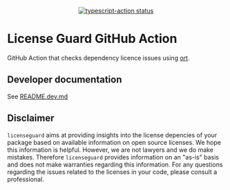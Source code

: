 <p align="center">
  <a href="https://github.com/NLeSC/licenseguard/actions"><img alt="typescript-action status" src="https://github.com/NLeSC/licenseguard/workflows/build-test/badge.svg"></a>
</p>

# License Guard GitHub Action

GitHub Action that checks dependency licence issues using [ort](https://github.com/oss-review-toolkit/ort).

## Developer documentation

See [README.dev.md](README.dev.md)

## Disclaimer

`licenseguard` aims at providing insights into the license depencies of your package based on available information on open source licenses. We hope this information is helpful. However, we are not lawyers and we do make mistakes. Therefore `licenseguard` provides information on an "as-is" basis and does not make warranties regarding this information. For any questions regarding the issues related to the licenses in your code, please consult a professional.    
